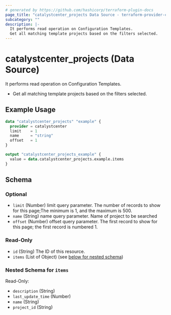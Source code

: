 ```yaml
---
# generated by https://github.com/hashicorp/terraform-plugin-docs
page_title: "catalystcenter_projects Data Source - terraform-provider-catalystcenter"
subcategory: ""
description: |-
  It performs read operation on Configuration Templates.
  Get all matching template projects based on the filters selected.
---
```


# catalystcenter_projects (Data Source)

It performs read operation on Configuration Templates.

- Get all matching template projects based on the filters selected.

## Example Usage

```terraform
data "catalystcenter_projects" "example" {
  provider = catalystcenter
  limit    = 1
  name     = "string"
  offset   = 1
}

output "catalystcenter_projects_example" {
  value = data.catalystcenter_projects.example.items
}
```

<!-- schema generated by tfplugindocs -->
## Schema

### Optional

- `limit` (Number) limit query parameter. The number of records to show for this page;The minimum is 1, and the maximum is 500.
- `name` (String) name query parameter. Name of project to be searched
- `offset` (Number) offset query parameter. The first record to show for this page; the first record is numbered 1.

### Read-Only

- `id` (String) The ID of this resource.
- `items` (List of Object) (see [below for nested schema](#nestedatt--items))

<a id="nestedatt--items"></a>
### Nested Schema for `items`

Read-Only:

- `description` (String)
- `last_update_time` (Number)
- `name` (String)
- `project_id` (String)
